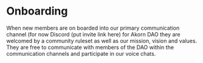 # Onboarding

When new members are on boarded into our primary communication channel (for now Discord (put invite link here) for Akorn DAO they are welcomed by a community ruleset as well as our mission, vision and values. They are free to communicate with members of the DAO within the communication channels and participate in our voice chats.&#x20;
